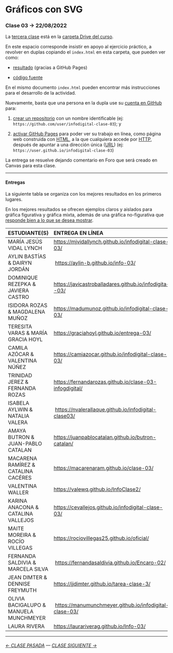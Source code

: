 # Gráficos con SVG

### Clase 03 → 22/08/2022

La [tercera clase](https://docs.google.com/presentation/d/1ZApg8dXgdtMIn3joViGHkOBC52nc4cNZs4HDRbpnmw0/edit?usp=sharing) está en la [carpeta Drive del curso](https://drive.google.com/drive/folders/1TrKlW5fCH-crkBDy0LYgei0S6wCblQsI?usp=sharing).

En este espacio corresponde insistir en apoyo al ejercicio práctico, a revolver en duplas copiando el `index.html` en esta carpeta, que pueden ver como:

- [resultado](https://profesorfaco.github.io/dno075-2022-2/clase-03/) (gracias a GitHub Pages)

- [código fuente](https://github.com/profesorfaco/dno075-2022-2/blob/main/clase-03/index.html)

En el mismo documento `index.html` pueden encontrar más instrucciones para el desarrollo de la actividad.

Nuevamente, basta que una persona en la dupla use su [cuenta en GitHub](https://github.com/) para:

1. [crear un repositorio](https://docs.github.com/es/get-started/quickstart/create-a-repo) con un nombre identificable (ej: `https://github.com/user/infodigital-clase-03`); y

2. [activar GitHub Pages](https://docs.github.com/es/pages/getting-started-with-github-pages/configuring-a-publishing-source-for-your-github-pages-site) para poder ver su trabajo en línea, como página web construida con [HTML](https://developer.mozilla.org/es/docs/Learn/HTML/Introduction_to_HTML/Getting_started), a la que cualquiera accede por [HTTP](https://es.wikipedia.org/wiki/Protocolo_de_transferencia_de_hipertexto), después de apuntar a una dirección única ([URL](https://es.wikipedia.org/wiki/Localizador_de_recursos_uniforme)) (ej: `https://user.github.io/infodigital-clase-03`)

La entrega se resuelve dejando comentario en Foro que será creado en Canvas para esta clase.

- - - - - - - 

#### Entregas

La siguiente tabla se organiza con los mejores resultados en los primeros lugares.

En los mejores resultados se ofrecen ejemplos claros y aislados para gráfica figurativa y gráfica mixta, además de una gráfica no-figurativa que [responde bien a lo que se desea mostrar](https://datavizcatalogue.com/ES/buscar.html).

| ESTUDIANTE(S) | ENTREGA EN LÍNEA |
|:--------------|:-----------------|
| MARÍA JESÚS VIDAL LYNCH | https://mjvidallynch.github.io/infodigital-clase-03/ |
| AYLIN BASTÍAS & DAIRYN JORDÁN | https://aylin-b.github.io/info-03/ |
| DOMINIQUE REZEPKA & JAVIERA CASTRO | https://javicastroballadares.github.io/infodigita--03/ |
| ISIDORA ROZAS & MAGDALENA MUÑOZ | https://madumunoz.github.io/infodigital-clase-03/ |
| TERESITA VARAS & MARÍA GRACIA HOYL | https://graciahoyl.github.io/entrega-03/ |
| CAMILA AZÓCAR & VALENTINA NÚÑEZ | https://camiazocar.github.io/infodigital-clase-03/ | 
| TRINIDAD JEREZ & FERNANDA ROZAS | https://fernandarozas.github.io/clase-03-infogdigital/ |
| ISABELA AYLWIN & NATALIA VALERA | https://nvalerallaque.github.io/infodigital-clase03/ |
| AMAYA BUTRON & JUAN-PABLO CATALAN | https://juanpablocatalan.github.io/butron-catalan/ |
| MACARENA RAMÍREZ & CATALINA CACÉRES | https://macarenaram.github.io/clase-03/ |
| VALENTINA WALLER | https://valewq.github.io/InfoClase2/ |
| KARINA ANACONA & CATALINA VALLEJOS | https://cevallejos.github.io/infodigital-clase-03/ |
| MAITE MOREIRA & ROCÍO VILLEGAS | https://rociovillegas25.github.io/oficial/ |
| FERNANDA SALDIVIA & MARCELA SILVA | https://fernandasaldivia.github.io/Encaro-02/ |
| JEAN DIMTER & DENNISE FREYMUTH | https://jjdimter.github.io/tarea-clase-3/ |
| OLIVIA BACIGALUPO & MANUELA MUNCHMEYER | https://manumunchmeyer.github.io/infodigital-clase-03/ |
| LAURA RIVERA | https://laurariverag.github.io/Info-03/ |

- - - - - - - 

###### [← CLASE PASADA](https://github.com/profesorfaco/dno075-2022-2/tree/main/clase-01) — [CLASE SIGUIENTE →](https://github.com/profesorfaco/dno075-2022-2/tree/main/clase-04) 
